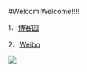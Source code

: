 #Welcom!Welcome!!!!

1、[博客园](http://www.cnblogs.com/BeginMan/)

2、[Weibo](http://weibo.com/BeginMan)

![](http://service.t.sina.com.cn/widget/qmd/2530590633/fe5f84f0/1.png)
